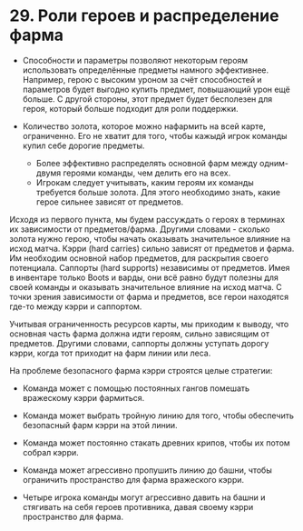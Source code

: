 # 29. Роли героев и распределение фарма

* Способности и параметры позволяют некоторым героям использовать определённые предметы намного эффективнее. Например, герою с высоким уроном за счёт способностей и параметров будет выгодно купить предмет, повышающий урон ещё больше. С другой стороны, этот предмет будет бесполезен для героя, который больше подходит для роли поддержки.

* Количество золота, которое можно нафармить на всей карте, ограниченно. Его не хватит для того, чтобы кажыдй игрок команды купил себе дорогие предметы.
    * Более эффективно распределять основной фарм между одним-двумя героями команды, чем делить его на всех.
    * Игрокам следует учитывать, каким героям их команды требуется больше золота. Для этого необходимо знать, какие герое сильнее зависят от предметов.

Исходя из первого пункта, мы будем рассуждать о героях в терминах их зависимости от предметов/фарма. Другими словами - сколько золота нужно герою, чтобы начать оказывать значительное влияние на исход матча. Кэрри (hard carries) сильно зависят от предметов и фарма. Им необходим основной набор предметов, для раскрытия своего потенциала. Саппорты (hard supports) независимы от предметов. Имея в инвентаре только Boots и варды, они всё равно будут полезны для своей команды и оказывать значительное влияние на исход матча. С точки зрения зависимости от фарма и предметов, все герои находятся где-то между кэрри и саппортом.

Учитывая ограниченность ресурсов карты, мы приходим к выводу, что основная часть фарма должна идти героям, сильно зависящим от предметов. Другими словами, саппорты должны уступать дорогу кэрри, когда тот приходит на фарм линии или леса.

На проблеме безопасного фарма кэрри строятся целые стратегии:
* Команда может с помощью постоянных гангов помешать вражескому кэрри фармиться.

* Команда может выбрать тройную линию для того, чтобы обеспечить безопасный фарм кэрри на этой линии. 

* Команда может постоянно стакать древних крипов, чтобы их потом собрал кэрри.

* Команда может агрессивно пропушить линию до башни, чтобы ограничить пространство для фарма вражеского кэрри.

* Четыре игрока команды могут агрессивно давить на башни и стягивать на себя героев противника, давая своему кэрри пространство для фарма.

